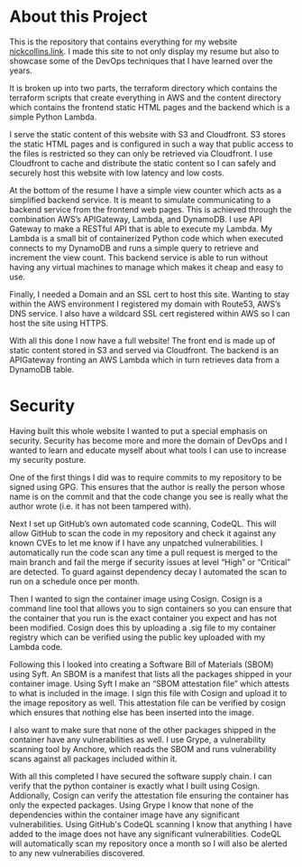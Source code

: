 # About this Project
This is the repository that contains everything for my website [nickcollins.link](https://nickcollins.link).  I made this site to not only display my resume but also to showcase some of the DevOps techniques that I have learned over the years.

It is broken up into two parts, the terraform directory which contains the terraform scripts that create everything in AWS and the content directory which contains the frontend static HTML pages and the backend which is a simple Python Lambda.

I serve the static content of this website with S3 and Cloudfront. S3 stores the static HTML pages and is configured in such a way that public access to the files is restricted so they can only be retrieved via Cloudfront. I use Cloudfront to cache and distribute the static content so I can safely and securely host this website with low latency and low costs.

At the bottom of the resume I have a simple view counter which acts as a simplified backend service. It is meant to simulate communicating to a backend service from the frontend web pages.  This is achieved through the combination AWS’s APIGateway, Lambda, and DynamoDB.  I use API Gateway to make a RESTful API that is able to execute my Lambda. My Lambda is a small bit of containerized Python code which when executed connects to my DynamoDB and runs a simple query to retrieve and increment the view count. This backend service is able to run without having any virtual machines to manage which makes it cheap and easy to use.

Finally, I needed a Domain and an SSL cert to host this site. Wanting to stay within the AWS environment I registered my domain with Route53, AWS’s DNS service. I also have a wildcard SSL cert registered within AWS so I can host the site using HTTPS.

With all this done I now have a full website! The front end is made up of static content stored in S3 and served via Cloudfront. The backend is an APIGateway fronting an AWS Lambda which in turn retrieves data from a DynamoDB table.

# Security 

Having built this whole website I wanted to put a special emphasis on security. Security has become more and more the domain of DevOps and I wanted to learn and educate myself about what tools I can use to increase my security posture.

One of the first things I did was to require commits to my repository to be signed using GPG. This ensures that the author is really the person whose name is on the commit and that the code change you see is really what the author wrote (i.e. it has not been tampered with).

Next I set up GitHub’s own automated code scanning, CodeQL. This will allow GitHub to scan the code in my repository and check it against any known CVEs to let me know if I have any unpatched vulnerabilities. I automatically run the code scan any time a pull request is merged to the main branch and fail the merge if security issues at level “High” or “Critical” are detected. To guard against dependency decay I automated the scan to run on a schedule once per month.

Then I wanted to sign the container image using Cosign. Cosign is a command line tool that allows you to sign containers so you can ensure that the container that you run is the exact container you expect and has not been modified. Cosign does this by uploading a .sig file to my container registry which can be verified using the public key uploaded with my Lambda code.

Following this I looked into creating a Software Bill of Materials (SBOM) using Syft. An SBOM is a manifest that lists all the packages shipped in your container image. Using Syft I make an “SBOM attestation file” which attests to what is included in the image. I sign this file with Cosign and upload it to the image repository as well. This attestation file can be verified by cosign which ensures that nothing else has been inserted into the image.

I also want to make sure that none of the other packages shipped in the container have any vulnerabilities as well. I use Grype, a vulnerability scanning tool by Anchore, which reads the SBOM and runs vulnerability scans against all packages included within it.

With all this completed I have secured the software supply chain. I can verify that the python container is exactly what I built using Cosign. Addionally, Cosign can verify the attestation file ensuring the container has only the expected packages. Using Grype I know that none of the dependencies within the container image have any significant vulnerabilities. Using GitHub's CodeQL scanning I know that anything I have added to the image does not have any significant vulnerabilities. CodeQL will automatically scan my repository once a month so I will also be alerted to any new vulnerabilies discovered.
